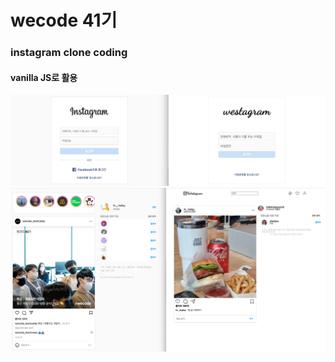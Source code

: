 # wecode 41기

### instagram clone coding

#### vanilla JS로 활용

![](img/loginPage.png)
![](img/mainPage.png)
